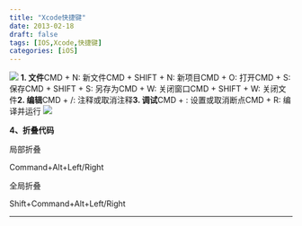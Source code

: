 ```yaml
---
title: "Xcode快捷键"
date: 2013-02-18
draft: false
tags: [IOS,Xcode,快捷键]
categories: [iOS]
---
```


![](/Content/attached/image/20130218/okfoy0n2_qcm.png) **1. 文件**CMD + N: 新文件CMD + SHIFT + N: 新项目CMD + O: 打开CMD + S: 保存CMD + SHIFT + S: 另存为CMD + W: 关闭窗口CMD + SHIFT + W: 关闭文件**2. 编辑**CMD + /: 注释或取消注释**3. 调试**CMD + \: 设置或取消断点CMD + R: 编译并运行
![](/Content/attached/image/20130218/iac3j0gn_wa3.png)

**4、折叠代码**




局部折叠

Command+Alt+Left/Right

全局折叠

Shift+Command+Alt+Left/Right




 
 
- - -
 